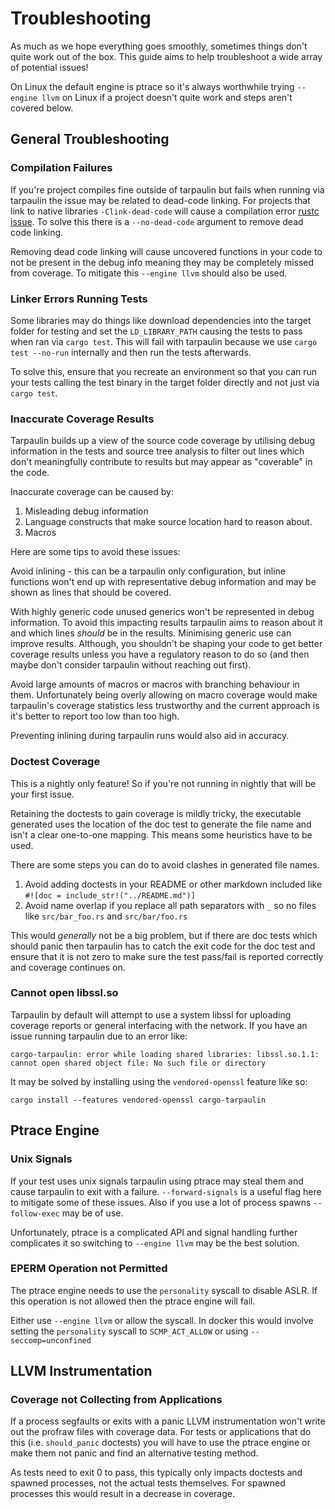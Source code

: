# Troubleshooting

As much as we hope everything goes smoothly, sometimes things don't quite work
out of the box. This guide aims to help troubleshoot a wide array of potential
issues!

On Linux the default engine is ptrace so it's always worthwhile trying
`--engine llvm` on Linux if a project doesn't quite work and steps aren't covered
below.

## General Troubleshooting

### Compilation Failures

If you're project compiles fine outside of tarpaulin but fails when running
via tarpaulin the issue may be related to dead-code linking. For projects
that link to native libraries `-Clink-dead-code` will cause a compilation
error [rustc issue](https://github.com/rust-lang/rust/issues/64685). To solve
this there is a `--no-dead-code` argument to remove dead code linking. 

Removing dead code linking will cause uncovered functions in your code to
not be present in the debug info meaning they may be completely missed from
coverage. To mitigate this `--engine llvm` should also be used.

### Linker Errors Running Tests

Some libraries may do things like download dependencies into the target
folder for testing and set the `LD_LIBRARY_PATH` causing the tests to pass
when ran via `cargo test`. This will fail with tarpaulin because we use
`cargo test --no-run` internally and then run the tests afterwards. 

To solve this, ensure that you recreate an environment so that you can run your
tests calling the test binary in the target folder directly and not just via
`cargo test`.

### Inaccurate Coverage Results

Tarpaulin builds up a view of the source code coverage by utilising debug
information in the tests and source tree analysis to filter out lines which
don't meaningfully contribute to results but may appear as "coverable" in the
code.

Inaccurate coverage can be caused by:

1. Misleading debug information
2. Language constructs that make source location hard to reason about.
3. Macros

Here are some tips to avoid these issues:

Avoid inlining - this can be a tarpaulin only configuration, but inline
functions won't end up with representative debug information and may be
shown as lines that should be covered.

With highly generic code unused generics won't be represented in debug
information. To avoid this impacting results tarpaulin aims to reason about
it and which lines _should_ be in the results. Minimising generic use can
improve results. Although, you shouldn't be shaping your code to get better
coverage results unless you have a regulatory reason to do so (and then maybe
don't consider tarpaulin without reaching out first).

Avoid large amounts of macros or macros with branching behaviour in them.
Unfortunately being overly allowing on macro coverage would make tarpaulin's
coverage statistics less trustworthy and the current approach is it's better
to report too low than too high.

Preventing inlining during tarpaulin runs would also aid in accuracy.

### Doctest Coverage

This is a nightly only feature! So if you're not running in nightly that will
be your first issue.

Retaining the doctests to gain coverage is mildly tricky, the executable
generated uses the location of the doc test to generate the file name and
isn't a clear one-to-one mapping. This means some heuristics have to be used.

There are some steps you can do to avoid clashes in generated file names.

1. Avoid adding doctests in your README or other markdown included like 
`#![doc = include_str!("../README.md")]` 
2. Avoid name overlap if you replace all path separators with `_` so no
files like `src/bar_foo.rs` and `src/bar/foo.rs` 

This would _generally_ not be a big problem, but if there are doc tests which
should panic then tarpaulin has to catch the exit code for the doc test and
ensure that it is not zero to make sure the test pass/fail is reported
correctly and coverage continues on.

### Cannot open libssl.so

Tarpaulin by default will attempt to use a system libssl for uploading coverage
reports or general interfacing with the network. If you have an issue running
tarpaulin due to an error like:

```
cargo-tarpaulin: error while loading shared libraries: libssl.so.1.1: cannot open shared object file: No such file or directory
```

It may be solved by installing using the `vendored-openssl` feature like so:

```
cargo install --features vendored-openssl cargo-tarpaulin
```

## Ptrace Engine

### Unix Signals

If your test uses unix signals tarpaulin using ptrace may steal them and cause
tarpaulin to exit with a failure. `--forward-signals` is a useful flag here to
mitigate some of these issues. Also if you use a lot of process spawns
`--follow-exec` may be of use.

Unfortunately, ptrace is a complicated API and signal handling further
complicates it so switching to `--engine llvm` may be the best solution.

### EPERM Operation not Permitted

The ptrace engine needs to use the `personality` syscall to disable ASLR. If
this operation is not allowed then the ptrace engine will fail.

Either use `--engine llvm` or allow the syscall. In docker this would involve
setting the `personality` syscall to `SCMP_ACT_ALLOW` or using
`--seccomp=unconfined`

## LLVM Instrumentation

### Coverage not Collecting from Applications

If a process segfaults or exits with a panic LLVM instrumentation won't write
out the profraw files with coverage data. For tests or applications that do this
(i.e. `should_panic` doctests) you will have to use the ptrace engine or make 
them not panic and find an alternative testing method.

As tests need to exit 0 to pass, this typically only impacts doctests and 
spawned processes, not the actual tests themselves. For spawned processes this
would result in a decrease in coverage.

